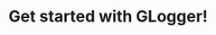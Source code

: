 # Get started with GLogger!

<!--
Things I should cover:
1. Basic usage
2. Automatic replacement
3. Add more outputs handlers
4. Add more 
-->
